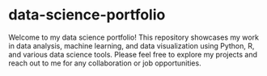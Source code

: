 # data-science-portfolio
Welcome to my data science portfolio! This repository showcases my work in data analysis, machine learning, and data visualization using Python, R, and various data science tools. Please feel free to explore my projects and reach out to me for any collaboration or job opportunities.
